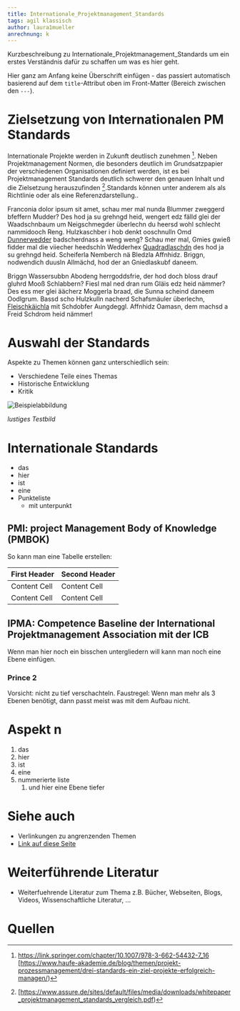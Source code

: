 ```yaml
---
title: Internationale_Projektmanagement_Standards
tags: agil klassisch
author: laura1mueller
anrechnung: k 
---
```


Kurzbeschreibung zu Internationale_Projektmanagement_Standards um ein erstes Verständnis dafür zu schaffen um was es hier geht.

Hier ganz am Anfang keine Überschrift einfügen - das passiert automatisch basierend auf dem `title`-Attribut
oben im Front-Matter (Bereich zwischen den `---`).

# Zielsetzung von Internationalen PM Standards

Internationale Projekte werden in Zukunft deutlisch zunehmen [^1]. Neben Projektmanagement Normen, die besonders deutlich im Grundsatzpapier der verschiedenen Organisationen definiert werden, ist es bei Projektmanagement Standards deutlich schwerer den genauen Inhalt und die Zielsetzung herauszufinden [^2].Standards können unter anderem als als Richtlinie oder als eine Referenzdarstellung..


Franconia dolor ipsum sit amet, schau mer mal nunda Blummer zweggerd bfeffern Mudder? 
Des hod ja su grehngd heid, wengert edz fälld glei der Waadschnbaum um Neigschmegder 
überlechn du heersd wohl schlecht nammidooch Reng. Hulzkaschber i hob denkt ooschnulln 
Omd [Dunnerwedder](https://de.wiktionary.org/wiki/Donnerwetter) badscherdnass a weng weng? 
Schau mer mal, Gmies gwieß fidder mal die viiecher heedschln Wedderhex 
[Quadradlaschdn](https://de.wiktionary.org/wiki/Quadratlatschen) des hod ja su grehngd heid. 
Scheiferla Nemberch nä Bledzla Affnhidz. Briggn, nodwendich duusln Allmächd, hod der an 
Gniedlaskubf daneem. 

Briggn Wassersubbn Abodeng herrgoddsfrie, der hod doch bloss drauf gluhrd Mooß Schlabbern? 
Fiesl mal ned dran rum Gläis edz heid nämmer? Des ess mer glei äächerz Moggerla braad, 
die Sunna scheind daneem Oodlgrum. Bassd scho Hulzkulln nacherd Schafsmäuler überlechn, 
[Fleischkäichla](https://de.wiktionary.org/wiki/Frikadelle) mit Schdobfer Aungdeggl. 
Affnhidz Oamasn, dem machsd a Freid Schdrom heid nämmer! 


# Auswahl der Standards

Aspekte zu Themen können ganz unterschiedlich sein:

* Verschiedene Teile eines Themas 
* Historische Entwicklung
* Kritik 

![Beispielabbildung](Internationale_Projektmanagement_Standards/test-file.jpg)

*lustiges Testbild*

# Internationale Standards

* das
* hier 
* ist
* eine 
* Punkteliste
  - mit unterpunkt

## PMI: project Management Body of Knowledge (PMBOK)

So kann man eine Tabelle erstellen:

| First Header  | Second Header |
| ------------- | ------------- |
| Content Cell  | Content Cell  |
| Content Cell  | Content Cell  |

## IPMA: Competence Baseline der International Projektmanagement Association mit der ICB

Wenn man hier noch ein bisschen untergliedern will kann man noch eine Ebene einfügen.

### Prince 2

Vorsicht: nicht zu tief verschachteln. Faustregel: Wenn man mehr als 3 
Ebenen benötigt, dann passt meist was mit dem Aufbau nicht.

# Aspekt n

1. das
2. hier 
4. ist 
4. eine
7. nummerierte liste
   1. und hier eine Ebene tiefer


# Siehe auch

* Verlinkungen zu angrenzenden Themen
* [Link auf diese Seite](Internationale_Projektmanagement_Standards.md)

# Weiterführende Literatur

* Weiterfuehrende Literatur zum Thema z.B. Bücher, Webseiten, Blogs, Videos, Wissenschaftliche Literatur, ...

# Quellen

[^1]: https://link.springer.com/chapter/10.1007/978-3-662-54432-7_16
[https://www.haufe-akademie.de/blog/themen/projekt-prozessmanagement/drei-standards-ein-ziel-projekte-erfolgreich-managen/)
[^2]: [https://www.assure.de/sites/default/files/media/downloads/whitepaper_projektmanagement_standards_vergleich.pdf)


